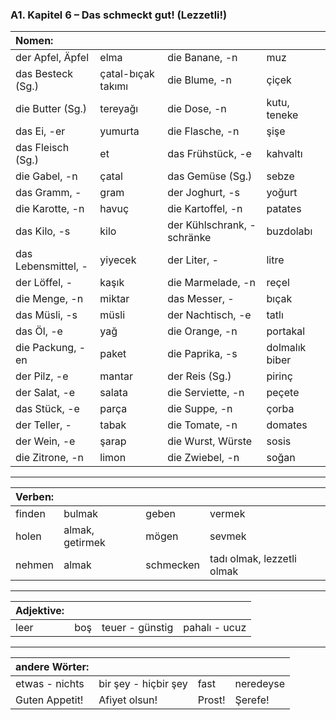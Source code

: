 ### A1. Kapitel 6 – Das schmeckt gut! (Lezzetli!)

| Nomen: ||||
|:---|:---|:---|:---|
| der Apfel, Äpfel | elma | die Banane, -n | muz |
| das Besteck (Sg.) | çatal-bıçak takımı | die Blume, -n | çiçek |
| die Butter (Sg.) | tereyağı | die Dose, -n | kutu, teneke |
| das Ei, -er | yumurta | die Flasche, -n | şişe |
| das Fleisch (Sg.) | et | das Frühstück, -e | kahvaltı |
| die Gabel, -n | çatal | das Gemüse (Sg.) | sebze |
| das Gramm, - | gram | der Joghurt, -s | yoğurt |
| die Karotte, -n | havuç | die Kartoffel, -n | patates |
| das Kilo, -s | kilo | der Kühlschrank, -schränke | buzdolabı |
| das Lebensmittel, - | yiyecek | der Liter, - | litre |
| der Löffel, - | kaşık | die Marmelade, -n | reçel |
| die Menge, -n | miktar | das Messer, - | bıçak |
| das Müsli, -s | müsli | der Nachtisch, -e | tatlı |
| das Öl, -e | yağ | die Orange, -n | portakal |
| die Packung, -en | paket | die Paprika, -s | dolmalık biber |
| der Pilz, -e | mantar | der Reis (Sg.) | pirinç |
| der Salat, -e | salata | die Serviette, -n | peçete |
| das Stück, -e | parça | die Suppe, -n | çorba |
| der Teller, - | tabak | die Tomate, -n | domates |
| der Wein, -e | şarap | die Wurst, Würste | sosis |
| die Zitrone, -n | limon | die Zwiebel, -n | soğan |

---

| Verben: ||||
|:---|:---|:---|:---|
| finden | bulmak | geben | vermek |
| holen | almak, getirmek | mögen | sevmek |
| nehmen | almak | schmecken | tadı olmak, lezzetli olmak |

---

| Adjektive: ||||
|:---|:---|:---|:---|
| leer | boş | teuer - günstig | pahalı - ucuz |

---

| andere Wörter: ||||
|:---|:---|:---|:---|
| etwas - nichts | bir şey - hiçbir şey | fast | neredeyse |
| Guten Appetit! | Afiyet olsun! | Prost! | Şerefe! |
